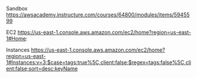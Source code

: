 Sandbox
https://awsacademy.instructure.com/courses/64800/modules/items/5945599

EC2
https://us-east-1.console.aws.amazon.com/ec2/home?region=us-east-1#Home:

Instances
https://us-east-1.console.aws.amazon.com/ec2/home?region=us-east-1#Instances:v=3;$case=tags:true%5C,client:false;$regex=tags:false%5C,client:false;sort=desc:keyName